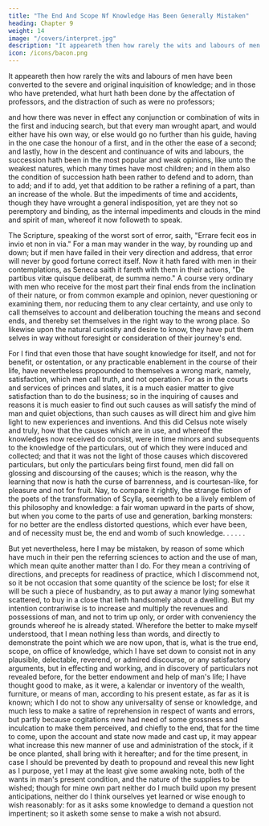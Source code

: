 ```yaml
---
title: "The End And Scope Nf Knowledge Has Been Generally Mistaken"
heading: Chapter 9
weight: 14
image: "/covers/interpret.jpg"
description: "It appeareth then how rarely the wits and labours of men have been converted to the severe and original inquisition of knowledge; and in those who have pretended, what hurt hath been done by the affectation of professors, and the distraction of such as were no professors"
icon: /icons/bacon.png
---
```



<!-- , and that men were never well advised what it was they sought. -->

It appeareth then how rarely the wits and labours of men have been converted to the severe and original inquisition of knowledge; and in those who have pretended, what hurt hath been done by the affectation of professors, and the distraction of such as were no professors; 


and how there was never in effect any conjunction or combination of wits in the first and inducing search, but that every man wrought apart, and would either have his own way, or else would go no further than his guide, having in the one case the honour of a first, and in the other the ease of a second; and lastly, how in the descent and continuance of wits and labours, the succession hath been in the most popular and weak opinions, like unto the weakest natures, which many times have most children; and in them also the condition of succession hath been rather to defend and to adorn, than to add; and if to add, yet that addition to be rather a refining of a part, than an increase of the whole. But the impediments of time and accidents, though they have wrought a general indisposition, yet are they not so peremptory and binding, as the internal impediments and clouds in the mind and spirit of man, whereof it now followeth to speak.

The Scripture, speaking of the worst sort of error, saith, "Errare fecit eos in invio et non in via." For a man may wander in the way, by rounding up and down; but if men have failed in their very direction and address, that error will never by good fortune correct itself. Now it hath fared with men in their contemplations, as Seneca saith it fareth with them in their actions, "De partibus vitæ quisque deliberat, de summa nemo." A course very ordinary with men who receive for the most part their final ends from the inclination of their nature, or from common example and opinion, never questioning or examining them, nor reducing them to any clear certainty, and use only to call themselves to account and deliberation touching the means and second ends, and thereby set themselves in the right way to the wrong place. So likewise upon the natural curiosity and desire to know, they have put them selves in way without foresight or consideration of their journey's end.

For I find that even those that have sought knowledge for itself, and not for benefit, or ostentation, or any practicable enablement in the course of their life, have nevertheless propounded to themselves a wrong mark, namely, satisfaction, which men call truth, and not operation. For as in the courts and services of princes and slates, it is a much easier matter to give satisfaction than to do the business; so in the inquiring of causes and reasons it is much easier to find out such causes as will satisfy the mind of man and quiet objections, than such causes as will direct him and give him light to new experiences and inventions. And this did Celsus note wisely and truly, how that the causes which are in use, and whereof the knowledges now received do consist, were in time minors and subsequents to the knowledge of the particulars, out of which they were induced and collected; and that it was not the light of those causes which discovered particulars, but only the particulars being first found, men did fall on glossing and discoursing of the causes; which is the reason, why the learning that now is hath the curse of barrenness, and is courtesan-like, for pleasure and not for fruit. Nay, to compare it rightly, the strange fiction of the poets of the transformation of Scylla, seemeth to be a lively emblem of this philosophy and knowledge: a fair woman upward in the parts of show, but when you come to the parts of use and generation, barking monsters: for no better are the endless distorted questions, which ever have been, and of necessity must be, the end and womb of such knowledge. . . . . .

But yet nevertheless, here I may be mistaken, by reason of some which have much in their pen the referring sciences to action and the use of man, which mean quite another matter than I do. For they mean a contriving of directions, and precepts for readiness of practice, which I discommend not, so it be not occasion that some quantity of the science be lost; for else it will be such a piece of husbandry, as to put away a manor lying somewhat scattered, to buy in a close that lieth handsomely about a dwelling. But my intention contrariwise is to increase and multiply the revenues and possessions of man, and not to trim up only, or order with conveniency the grounds whereof he is already stated. Wherefore the better to make myself understood, that I mean nothing less than words, and directly to demonstrate the point which we are now upon, that is, what is the true end, scope, on office of knowledge, which I have set down to consist not in any plausible, delectable, reverend, or admired discourse, or any satisfactory arguments, but in effecting and working, and in discovery of particulars not revealed before, for the better endowment and help of man's life; I have thought good to make, as it were, a kalendar or inventory of the wealth, furniture, or means of man, according to his present estate, as far as it is known; which I do not to show any universality of sense or knowledge, and much less to make a satire of reprehension in respect of wants and errors, but partly because cogitations new had need of some grossness and inculcation to make them perceived, and chiefly to the end, that for the time to come, upon the account and state now made and cast up, it may appear what increase this new manner of use and administration of the stock, if it be once planted, shall bring with it hereafter; and for the time present, in case I should be prevented by death to propound and reveal this new light as I purpose, yet I may at the least give some awaking note, both of the wants in man's present condition, and the nature of the supplies to be wished; though for mine own part neither do I much build upon my present anticipations, neither do I think ourselves yet learned or wise enough to wish reasonably: for as it asks some knowledge to demand a question not impertinent; so it asketh some sense to make a wish not absurd.



